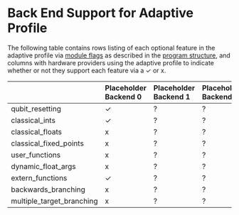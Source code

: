 # Back End Support for Adaptive Profile

The following table contains rows listing of each optional feature in the adaptive profile via [module flags](../Adaptive_Profile.md#module-flags-metadata)
as described in the [program structure](../Adaptive_Profile.md#program-structure), and
columns with hardware providers using the adaptive profile to indicate whether or not they support each feature via a ✓ or x.

|                           | Placeholder Backend 0                    | Placeholder Backend 1 | Placeholder Backend 2 | Placeholder Backend 3 |
| :------------------------ | :--------------------------------------- | :-------------------- | :-------------------- | :-------------------- |
| qubit_resetting           | ✓                                        | ?                     | ?                     | ?                     |
| classical_ints            | ✓                                        | ?                     | ?                     | ?                     |
| classical_floats          | x                                        | ?                     | ?                     | ?                     |
| classical_fixed_points    | x                                        | ?                     | ?                     | ?                     |
| user_functions            | x                                        | ?                     | ?                     | ?                     |
| dynamic_float_args        | x                                        | ?                     | ?                     | ?                     |
| extern_functions          | ✓                                        | ?                     | ?                     | ?                     |
| backwards_branching       | x                                        | ?                     | ?                     | ?                     |
| multiple_target_branching | x                                        | ?                     | ?                     | ?                     |

